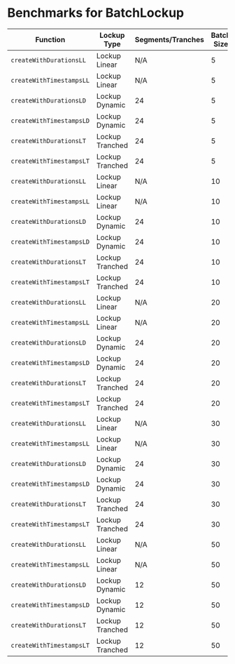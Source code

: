 # Benchmarks for BatchLockup

| Function                 | Lockup Type     | Segments/Tranches | Batch Size | Gas Usage |
| ------------------------ | --------------- | ----------------- | ---------- | --------- |
| `createWithDurationsLL`  | Lockup Linear   | N/A               | 5          | 778232    |
| `createWithTimestampsLL` | Lockup Linear   | N/A               | 5          | 738090    |
| `createWithDurationsLD`  | Lockup Dynamic  | 24                | 5          | 4117172   |
| `createWithTimestampsLD` | Lockup Dynamic  | 24                | 5          | 3887412   |
| `createWithDurationsLT`  | Lockup Tranched | 24                | 5          | 3993178   |
| `createWithTimestampsLT` | Lockup Tranched | 24                | 5          | 3806069   |
| `createWithDurationsLL`  | Lockup Linear   | N/A               | 10         | 1423058   |
| `createWithTimestampsLL` | Lockup Linear   | N/A               | 10         | 1425240   |
| `createWithDurationsLD`  | Lockup Dynamic  | 24                | 10         | 8189792   |
| `createWithTimestampsLD` | Lockup Dynamic  | 24                | 10         | 7725792   |
| `createWithDurationsLT`  | Lockup Tranched | 24                | 10         | 7934383   |
| `createWithTimestampsLT` | Lockup Tranched | 24                | 10         | 7563478   |
| `createWithDurationsLL`  | Lockup Linear   | N/A               | 20         | 2795598   |
| `createWithTimestampsLL` | Lockup Linear   | N/A               | 20         | 2801161   |
| `createWithDurationsLD`  | Lockup Dynamic  | 24                | 20         | 16350772  |
| `createWithTimestampsLD` | Lockup Dynamic  | 24                | 20         | 15407205  |
| `createWithDurationsLT`  | Lockup Tranched | 24                | 20         | 15815419  |
| `createWithTimestampsLT` | Lockup Tranched | 24                | 20         | 15082887  |
| `createWithDurationsLL`  | Lockup Linear   | N/A               | 30         | 4162811   |
| `createWithTimestampsLL` | Lockup Linear   | N/A               | 30         | 4181289   |
| `createWithDurationsLD`  | Lockup Dynamic  | 24                | 30         | 24549048  |
| `createWithTimestampsLD` | Lockup Dynamic  | 24                | 30         | 23102525  |
| `createWithDurationsLT`  | Lockup Tranched | 24                | 30         | 23696100  |
| `createWithTimestampsLT` | Lockup Tranched | 24                | 30         | 22616357  |
| `createWithDurationsLL`  | Lockup Linear   | N/A               | 50         | 6903841   |
| `createWithTimestampsLL` | Lockup Linear   | N/A               | 50         | 6947495   |
| `createWithDurationsLD`  | Lockup Dynamic  | 12                | 50         | 24028066  |
| `createWithTimestampsLD` | Lockup Dynamic  | 12                | 50         | 22808040  |
| `createWithDurationsLT`  | Lockup Tranched | 12                | 50         | 23292554  |
| `createWithTimestampsLT` | Lockup Tranched | 12                | 50         | 22433243  |
